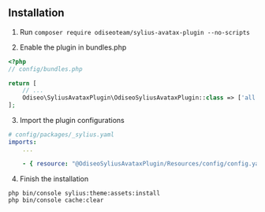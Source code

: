 ## Installation

1. Run `composer require odiseoteam/sylius-avatax-plugin --no-scripts`

2. Enable the plugin in bundles.php

```php
<?php
// config/bundles.php

return [
    // ...
    Odiseo\SyliusAvataxPlugin\OdiseoSyliusAvataxPlugin::class => ['all' => true],
];
```

3. Import the plugin configurations

```yml
# config/packages/_sylius.yaml
imports:
    ...

    - { resource: "@OdiseoSyliusAvataxPlugin/Resources/config/config.yaml" }
```

4. Finish the installation

```
php bin/console sylius:theme:assets:install
php bin/console cache:clear
```
